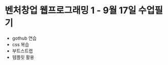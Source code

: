 벤처창업 웹프로그래밍 1 - 9월 17일 수업필기
==========================================

- gothub 연습
- css 복습
- 부트스트랩
- 템플릿 활용
